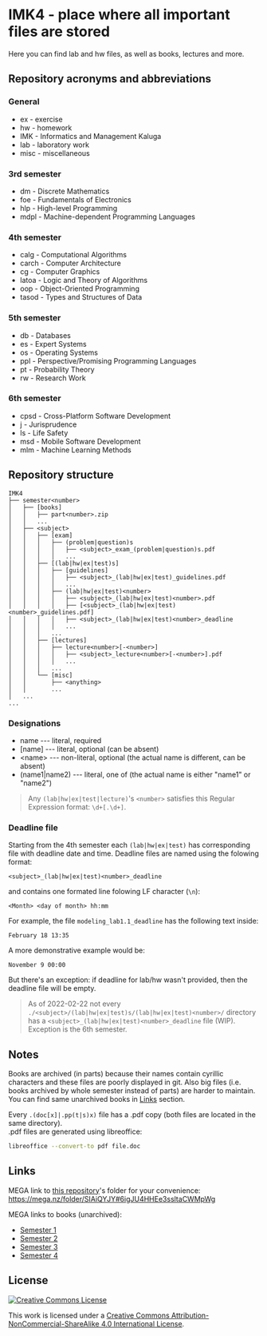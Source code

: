 # IMK4 - place where all important files are stored

Here you can find lab and hw files, as well as books, lectures and more.

## Repository acronyms and abbreviations

### General

- ex - exercise
- hw - homework
- IMK - Informatics and Management Kaluga
- lab - laboratory work
- misc - miscellaneous

### 3rd semester

- dm - Discrete Mathematics
- foe - Fundamentals of Electronics
- hlp - High-level Programming
- mdpl - Machine-dependent Programming Languages

### 4th semester

- calg - Computational Algorithms
- carch - Computer Architecture
- cg - Computer Graphics
- latoa - Logic and Theory of Algorithms
- oop - Object-Oriented Programming
- tasod - Types and Structures of Data

### 5th semester

- db - Databases
- es - Expert Systems
- os - Operating Systems
- ppl - Perspective/Promising Programming Languages
- pt - Probability Theory
- rw - Research Work

### 6th semester

- cpsd - Cross-Platform Software Development
- j - Jurisprudence
- ls - Life Safety
- msd - Mobile Software Development
- mlm - Machine Learning Methods

## Repository structure

```text
IMK4
├── semester<number>
│   ├── [books]
│   │   ├── part<number>.zip
│   │   ...
│   ├── <subject>
│   │   ├── [exam]
│   │   │   ├── (problem|question)s
│   │   │   │   ├── <subject>_exam_(problem|question)s.pdf
│   │   │   │   ...
│   │   ├── [(lab|hw|ex|test)s]
│   │   │   ├── [guidelines]
│   │   │   │   ├── <subject>_(lab|hw|ex|test)_guidelines.pdf
│   │   │   │   ...
│   │   │   ├── (lab|hw|ex|test)<number>
│   │   │   │   ├── <subject>_(lab|hw|ex|test)<number>.pdf
│   │   │   │   ├── [<subject>_(lab|hw|ex|test)<number>_guidelines.pdf]
│   │   │   │   ├── <subject>_(lab|hw|ex|test)<number>_deadline
│   │   │   │   ...
│   │   │   ...
│   │   ├── [lectures]
│   │   │   ├── lecture<number>[-<number>]
│   │   │   │   ├── <subject>_lecture<number>[-<number>].pdf
│   │   │   │   ...
│   │   │   ...
│   │   └── [misc]
│   │       ├── <anything>
│   │       ...
│   ...
...
```

### Designations

- name --- literal, required
- [name] --- literal, optional (can be absent)
- \<name> --- non-literal, optional (the actual name is different, can be absent)
- (name1|name2) --- literal, one of (the actual name is either "name1" or "name2")

> Any `(lab|hw|ex|test|lecture)`'s `<number>` satisfies this Regular Expression
> format: `\d+[.\d+]`.

### Deadline file

Starting from the 4th semester each `(lab|hw|ex|test)` has corresponding file
with deadline date and time. Deadline files are named using the folowing format:

```text
<subject>_(lab|hw|ex|test)<number>_deadline
```

and contains one formated line folowing LF character (`\n`):

```text
<Month> <day of month> hh:mm
```

For example, the file `modeling_lab1.1_deadline` has the following text inside:

```text
February 18 13:35
```

A more demonstrative example would be:

```text
November 9 00:00
```

But there's an exception: if deadline for lab/hw wasn't provided, then the
deadline file will be empty.

> As of 2022-02-22 not every
> `./<subject>/(lab|hw|ex|test)s/(lab|hw|ex|test)<number>/`
> directory has a `<subject>_(lab|hw|ex|test)<number>_deadline` file (WIP).
> Exception is the 6th semester.

## Notes

Books are archived (in parts) because their names contain cyrillic
characters and these files are poorly displayed in git. Also big files
(i.e. books archived by whole semester instead of parts) are harder to maintain.
You can find same unarchived books in [Links](#links) section.

Every `.(doc[x]|.pp(t|s)x)` file has a .pdf copy (both files are located
in the same directory).\
.pdf files are generated using libreoffice:

```sh
libreoffice --convert-to pdf file.doc
```

## Links

MEGA link to [this repository](https://github.com/Andrew15-5/IMK4)'s folder
for your convenience:\
<https://mega.nz/folder/SIAiQYJY#6igJU4HHEe3ssltaCWMpWg>

MEGA links to books (unarchived):

- [Semester 1](https://mega.nz/folder/TQxyUIqS#_xU7mo_k8_v1CONH0DX2EA)
- [Semester 2](https://mega.nz/folder/fABghKzZ#IV_bfdzB42dbAPNow27a9Q)
- [Semester 3](https://mega.nz/folder/vI5SmB4J#lc0kxkz4ZdPQVB_WC-eG8Q)
- [Semester 4](https://mega.nz/folder/nBwllQYK#Fq3yOhnM5tbhIldpNuYh-A)

## License

[<img
alt="Creative Commons License"
style="border-width:0"
src="https://i.creativecommons.org/l/by-nc-sa/4.0/88x31.png"
/>](http://creativecommons.org/licenses/by-nc-sa/4.0/)

This work is licensed under a
[Creative Commons Attribution-NonCommercial-ShareAlike 4.0 International
License](http://creativecommons.org/licenses/by-nc-sa/4.0/).

